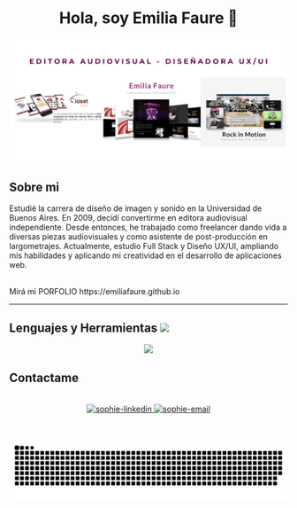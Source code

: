 <!--
**EmiliaFaure/EmiliaFaure** is a ✨ _special_ ✨ repository because its `README.md` (this file) appears on your GitHub profile.

Here are some ideas to get you started:

- 🔭 I’m currently working on ...
- 🌱 I’m currently learning ...
- 👯 I’m looking to collaborate on ...
- 🤔 I’m looking for help with ...
- 💬 Ask me about ...
- 📫 How to reach me: ...
- 😄 Pronouns: ...
- ⚡ Fun fact: ...
-->

<!---Icono-->
  <link rel="icon" href="/Logo.ico" type="ico">
<div align="center">
  
<h1 align="center"> Hola, soy Emilia Faure 👋 </h1>
</div>

<img src="/Banner.png">


## Sobre mi

Estudié la carrera de diseño de imagen y sonido en la Universidad de Buenos Aires. En 2009, decidí convertirme en editora audiovisual independiente. Desde entonces, he trabajado como freelancer dando vida a diversas piezas audiovisuales y como asistente de post-producción en largometrajes. Actualmente, estudio Full Stack y Diseño UX/UI, ampliando mis habilidades y aplicando mi creatividad en el desarrollo de aplicaciones web.

<br>
Mirá mi PORFOLIO https://emiliafaure.github.io
<hr>


<h2> Lenguajes y Herramientas <img src = "https://media2.giphy.com/media/QssGEmpkyEOhBCb7e1/giphy.gif?cid=ecf05e47a0n3gi1bfqntqmob8g9aid1oyj2wr3ds3mg700bl&rid=giphy.gif" width = 32px> </h2>

<div align="center">
  <img src="https://skillicons.dev/icons?i=apple,github,html,css,js,py,vscode,figma,ps,ai,pr,ae" />

</div>
  
## Contactame

<br>
<div align="center">
  <a href="https://www.linkedin.com/in/emilia-faure/" target="_blank"  rel="noopener noreferrer">
    <img src="https://img.icons8.com/bubbles/100/000000/linkedin.png" alt="sophie-linkedin" />
  </a>
  <a href="mailto:emiliafaure@gmail.com" target="top" rel="noopener noreferrer">
  <img src="https://img.icons8.com/bubbles/100/000000/gmail-new.png" alt="sophie-email"/>
  </a>
</div>

<br>


</div>



<br>




<!--gif
<div align=center>
        <img src="https://raw.githubusercontent.com/AhmedFathyDev/AhmedFathyDev/main/GitHub.gif" alt="GitHub Octocat Logo" height="100">
        <p>Loading</p>
    </div>
-->     

    
<p align="center">
  <img  src="https://raw.githubusercontent.com/Elanza-48/Elanza-48/main/resources/img/github-contribution-grid-snake.svg"
    alt="example" />
</p>


                                                                                  
